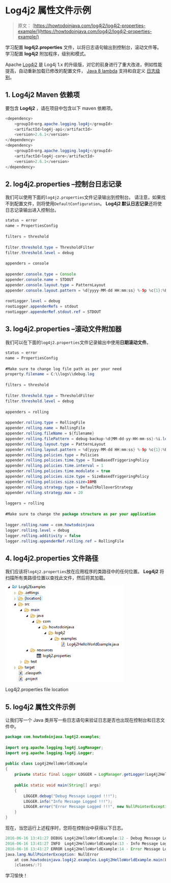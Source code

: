 # Log4j2 属性文件示例

> 原文： [https://howtodoinjava.com/log4j2/log4j2-properties-example/](https://howtodoinjava.com/log4j2/log4j2-properties-example/)

学习配置 **log4j2.properties** 文件，以将日志语句输出到控制台，滚动文件等。学习配置 **log4j2** 附加程序，级别和模式。

Apache [Log4j2](https://logging.apache.org/log4j/2.x/) 是 Log4j 1.x 的升级版，对它的前身进行了重大改进，例如性能提高，自动重新加载已修改的配置文件， [Java 8 lambda](https://howtodoinjava.com/java8/complete-lambda-expressions-tutorial-in-java/) 支持和自定义 [日志级别](https://howtodoinjava.com/log4j/logging-levels-in-log4j/)。

## 1\. Log4j2 Maven 依赖项

要包含 **Log4j2** ，请在项目中包含以下 maven 依赖项。

```java
<dependency>
	<groupId>org.apache.logging.log4j</groupId>
	<artifactId>log4j-api</artifactId>
	<version>2.6.1</version>
</dependency>
<dependency>
	<groupId>org.apache.logging.log4j</groupId>
	<artifactId>log4j-core</artifactId>
	<version>2.6.1</version>
</dependency>

```

## 2\. log4j2.properties –控制台日志记录

我们可以使用下面的`log4j2.properties`文件记录输出到控制台。 请注意，如果找不到配置文件，则将使用`DefaultConfiguration`。 **Log4j2 默认日志记录**还将使日志记录输出进入控制台。

```java
status = error
name = PropertiesConfig

filters = threshold

filter.threshold.type = ThresholdFilter
filter.threshold.level = debug

appenders = console

appender.console.type = Console
appender.console.name = STDOUT
appender.console.layout.type = PatternLayout
appender.console.layout.pattern = %d{yyyy-MM-dd HH:mm:ss} %-5p %c{1}:%L - %m%n

rootLogger.level = debug
rootLogger.appenderRefs = stdout
rootLogger.appenderRef.stdout.ref = STDOUT

```

## 3\. log4j2.properties –滚动文件附加器

我们可以在下面的`log4j2.properties`文件记录输出中使用**日期滚动文件**。

```java
status = error
name = PropertiesConfig

#Make sure to change log file path as per your need
property.filename = C:\\logs\\debug.log

filters = threshold

filter.threshold.type = ThresholdFilter
filter.threshold.level = debug

appenders = rolling

appender.rolling.type = RollingFile
appender.rolling.name = RollingFile
appender.rolling.fileName = ${filename}
appender.rolling.filePattern = debug-backup-%d{MM-dd-yy-HH-mm-ss}-%i.log.gz
appender.rolling.layout.type = PatternLayout
appender.rolling.layout.pattern = %d{yyyy-MM-dd HH:mm:ss} %-5p %c{1}:%L - %m%n
appender.rolling.policies.type = Policies
appender.rolling.policies.time.type = TimeBasedTriggeringPolicy
appender.rolling.policies.time.interval = 1
appender.rolling.policies.time.modulate = true
appender.rolling.policies.size.type = SizeBasedTriggeringPolicy
appender.rolling.policies.size.size=10MB
appender.rolling.strategy.type = DefaultRolloverStrategy
appender.rolling.strategy.max = 20

loggers = rolling

#Make sure to change the package structure as per your application

logger.rolling.name = com.howtodoinjava
logger.rolling.level = debug
logger.rolling.additivity = false
logger.rolling.appenderRef.rolling.ref = RollingFile

```

## 4\. log4j2.properties 文件路径

我们应该将`log4j2.properties`放在应用程序的类路径中的任何位置。 **Log4j2** 将扫描所有类路径位置以查找此文件，然后将其加载。

![Log4j2.properties file location](img/a5c3744ca35c8041d69ca89f25297752.png)

Log4j2.properties file location



## 5\. log4j2 属性文件示例

让我们写一个 Java 类并写一些日志语句来验证日志是否也出现在控制台和日志文件中。

```java
package com.howtodoinjava.log4j2.examples;

import org.apache.logging.log4j.LogManager;
import org.apache.logging.log4j.Logger;

public class Log4j2HelloWorldExample 
{
	private static final Logger LOGGER = LogManager.getLogger(Log4j2HelloWorldExample.class.getName());

	public static void main(String[] args) 
	{
		LOGGER.debug("Debug Message Logged !!!");
		LOGGER.info("Info Message Logged !!!");
		LOGGER.error("Error Message Logged !!!", new NullPointerException("NullError"));
	}
}

```

现在，当您运行上述程序时，您将在控制台中获得以下日志。

```java
2016-06-16 13:41:27 DEBUG Log4j2HelloWorldExample:12 - Debug Message Logged !!!
2016-06-16 13:41:27 INFO  Log4j2HelloWorldExample:13 - Info Message Logged !!!
2016-06-16 13:41:27 ERROR Log4j2HelloWorldExample:14 - Error Message Logged !!!
java.lang.NullPointerException: NullError
	at com.howtodoinjava.log4j2.examples.Log4j2HelloWorldExample.main(Log4j2HelloWorldExample.java:14) 
	[classes/:?]

```

学习愉快！